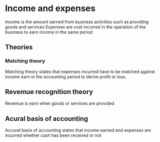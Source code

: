 # Income and expenses
Income is the amount earned from business activities such as providing goods and services
Expenses are cost incurred in the operation of the business to earn income in the same period

## Theories
### Matching theory 
Matching theory states that expenses incurred have to be matched against income earn in the accounting period to derive profit or loss.
## Revemue recognition theory
Revemue is earn when goods or services are provided
## Acural basis of accounting
Accural basis of accounting states that income earned and expenses are incurred whether cash has been received or not